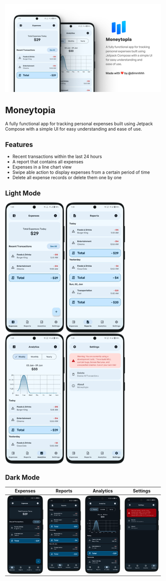 <img src="art/banner.png" alt="GtiHub Preview Card">

# Moneytopia
A fully functional app for tracking personal expenses built using Jetpack Compose with a simple UI for easy understanding and ease of use.

## Features
- Recent transactions within the last 24 hours
- A report that contains all expenses
- Expenses in a line chart view
- Swipe able action to display expenses from a certain period of time
- Delete all expense records or delete them one by one

## Light Mode
<img src="art/1-light-expenses.png" width="192" alt=""> <img src="art/2-light-reports.png" width="192" alt=""> <img src="art/3-light-analytics.png" width="192" alt=""> <img src="art/4-light-settings.png" width="192" alt="">

## Dark Mode
| Expenses                                               | Reports                                               | Analytics                                               | Settings                                               |
|--------------------------------------------------------|-------------------------------------------------------|---------------------------------------------------------|--------------------------------------------------------|
| <img src="art/1-dark-expenses.png" width="192" alt=""> | <img src="art/2-dark-reports.png" width="192" alt=""> | <img src="art/3-dark-analytics.png" width="192" alt=""> | <img src="art/4-dark-settings.png" width="192" alt=""> |